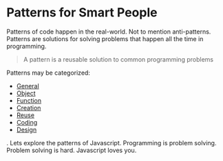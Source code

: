 # Patterns for Smart People

Patterns of code happen in the real-world. Not to mention anti-patterns. Patterns are solutions for solving problems that happen all the time in programming. 

> A pattern is a reusable solution to common programming problems 

Patterns may be categorized:

* [General](https://github.com/landonsanders/patterns-for-smart-people/tree/master/general)
* [Object](https://github.com/landonsanders/patterns-for-smart-people/tree/master/object)
* [Function](https://github.com/landonsanders/patterns-for-smart-people/tree/master/function)
* [Creation](https://github.com/landonsanders/patterns-for-smart-people/tree/master/creation)
* [Reuse](https://github.com/landonsanders/patterns-for-smart-people/tree/master/reuse)
* [Coding](https://github.com/landonsanders/patterns-for-smart-people/tree/master/coding)
* [Design](https://github.com/landonsanders/patterns-for-smart-people/tree/master/design)

. Lets explore the patterns of Javascript. Programming is problem solving. Problem solving is hard. Javascript loves you.
